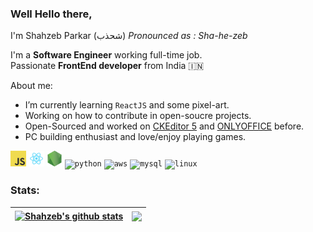### Well Hello there,
I'm Shahzeb Parkar (شحذب) 
_Pronounced as : Sha-he-zeb_

I'm a **Software Engineer** working full-time job.<br>
Passionate **FrontEnd developer** from India 🇮🇳

About me:
- I’m currently learning `ReactJS` and some pixel-art.
- Working on how to contribute in open-soucre projects.
- Open-Sourced and worked on [CKEditor 5](https://github.com/ckeditor/ckeditor5) and [ONLYOFFICE](https://github.com/ONLYOFFICE/DocumentServer) before.
- PC building enthusiast and love/enjoy playing games.


<code><img height="25" alt="javascript" src="https://raw.githubusercontent.com/github/explore/80688e429a7d4ef2fca1e82350fe8e3517d3494d/topics/javascript/javascript.png"></code>
<code><img height="25" alt="react" src="https://raw.githubusercontent.com/github/explore/80688e429a7d4ef2fca1e82350fe8e3517d3494d/topics/react/react.png"></code>
<code><img height="25" alt="nodejs" src="https://raw.githubusercontent.com/github/explore/80688e429a7d4ef2fca1e82350fe8e3517d3494d/topics/nodejs/nodejs.png"></code>
<code><img height="25" alt="python" src="https://github.com/shahzebgit/explore/blob/main/topics/python/python.png"></code> 
<code><img height="25" alt="aws" src="https://raw.githubusercontent.com/shahzebgit/explore/main/topics/aws/aws.png"></code>
<code><img height="25" alt="mysql" src="https://github.com/shahzebgit/explore/blob/main/topics/mysql/mysql.png"></code> 
<code><img height="25" alt="linux" src="https://github.com/shahzebgit/explore/blob/main/topics/linux/linux.png"></code> 




### **Stats**:


| <a href="https://github.com/shahzebgit/github-readme-stats"><img align="center" src="https://github-readme-stats-shahzebgit.vercel.app/api?username=shahzebgit&show_icons=true&include_all_commits=true&theme=tokyonight&hide_border=true" alt="Shahzeb's github stats" /></a> | <a href="https://github.com/shahzebgit/github-readme-stats"><img align="center" src="https://github-readme-stats-shahzebgit.vercel.app/api/top-langs/?username=shahzebgit&layout=compact&theme=buefy&hide_border=true" /></a> |
| ------------- | ------------- |
